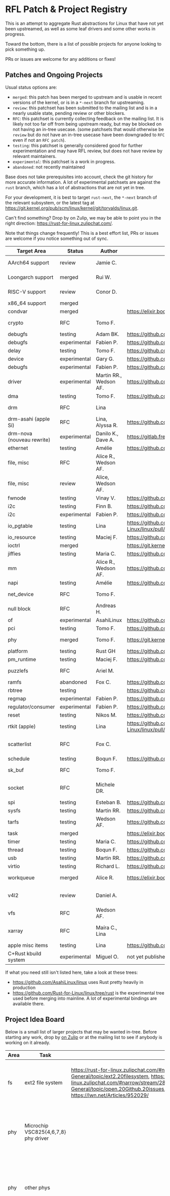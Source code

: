 # RFL Patch & Project Registry

This is an attempt to aggregate Rust abstractions for Linux that have not yet
been upstreamed, as well as some leaf drivers and some other works in
progress.

Toward the bottom, there is a list of possible projects for anyone looking to
pick something up.

PRs or issues are welcome for any additions or fixes!

## Patches and Ongoing Projects

Usual status options are:
- `merged`: this patch has been merged to upstream and is usable in
  recent versions of the kernel, or is in a `*-next` branch for upstreaming.
- `review`: this patchset has been submitted to the mailing list and is
  in a nearly usable state, pending review or other blockers.
- `RFC`: this patchset is currently collecting feedback on the mailing
  list. It is likely not too far off from being upstream ready, but may
  be blocked on not having an in-tree usecase. (some patchsets that
  would otherwise be `review` but do not have an in-tree usecase have
  been downgraded to `RFC` even if not an `RFC patch`).
- `testing`: this patchset is generally considered good for further
  experimentation and may have RFL review, but does not have review
  by relevant maintainers.
- `experimental`: this patchset is a work in progress.
- `abandoned`: not recently maintained

Base does not take prerequisites into account, check the git history for
more accurate information. A lot of experimental patchsets are against the
`rust` branch, which has a lot of abstractions that are not yet in tree.

For your development, it is best to target `rust-next`, the `*-next`
branch of the relevant subsystem, or the latest tag at
<https://git.kernel.org/pub/scm/linux/kernel/git/torvalds/linux.git>.

Can't find something? Drop by on Zulip, we may be able to point you in the
right direction: <https://rust-for-linux.zulipchat.com/>.

Note that things change frequently! This is a best effort list, PRs or
issues are welcome if you notice something out of sync.

| Target Area | Status | Author | Git Link | Mailing List Link | Base |
|---|---|---|---|---|---|
| AArch64 support | review | Jamie C. | | https://lore.kernel.org/rust-for-linux/20231020155056.3495121-1-Jamie.Cunliffe@arm.com/ | |
| Loongarch support | merged | Rui W. | | https://lore.kernel.org/rust-for-linux/20240108032117.215171-1-wangrui@loongson.cn/ | merged |
| RISC-V support | review | Conor D. | | https://lore.kernel.org/rust-for-linux/20230307102441.94417-1-conor.dooley@microchip.com/ | |
| x86_64 support | merged | | | | merged |
| condvar | merged | | https://elixir.bootlin.com/linux/v6.4/source/rust/kernel/sync/condvar.rs | | merged |
| crypto | RFC | Tomo F. | | https://lore.kernel.org/rust-for-linux/20230615142311.4055228-1-fujita.tomonori@gmail.com/ | `rust-6.5` |
| debugfs | testing | Adam BK. | https://github.com/Rust-for-Linux/linux/pull/885 | | `rust` |
| debugfs | experimental | Fabien P. | https://github.com/Rust-for-Linux/linux/pull/1041 | | `rust-next` |
| delay | testing | Tomo F. | https://github.com/Rust-for-Linux/linux/pull/920 | | `rust` |
| device | experimental | Gary G. | https://github.com/nbdd0121/linux/tree/device | | |
| debugfs | experimental | Fabien P. | https://github.com/Fabo/linux/tree/fparent/rust-debugfs | | |
| driver | experimental | Martin RR., Wedson AF. | https://github.com/YakoYakoYokuYoku/linux/commit/36d63c70f80c1f4486423d75dcc5f4b890b10dd4 | | |
| dma | testing | Tomo F. | https://github.com/Rust-for-Linux/linux/pull/901 | | `rust` |
| drm | RFC | Lina | | https://lore.kernel.org/rust-for-linux/20230307-rust-drm-v1-0-917ff5bc80a8@asahilina.net/ | `6.3-rc1` |
| drm-asahi (apple Si) | RFC | Lina, Alyssa R. | https://github.com/AsahiLinux/linux/tree/asahi/drivers/gpu/drm/asahi | https://lore.kernel.org/rust-for-linux/20230307-rust-drm-v1-0-917ff5bc80a8@asahilina.net/ (in links) | `6.6` |
| drm-nova (nouveau rewrite) | experimental | Danilo K., Dave A. | https://gitlab.freedesktop.org/dakr/nova | | |
| ethernet | testing | Amélie | https://github.com/Rust-for-Linux/linux/pull/1014 | | `rust` |
| file, misc | RFC | Alice R., Wedson AF. | | https://lore.kernel.org/rust-for-linux/20230720152820.3566078-1-aliceryhl@google.com/ | `rust-next` |
| file, misc | review | Alice, Wedson AF. | | https://lore.kernel.org/rust-for-linux/20240118-alice-file-v3-0-9694b6f9580c@google.com/ | `rust-6.8` |
| fwnode | testing | Vinay V. | https://github.com/Rust-for-Linux/linux/pull/925 | | `rust` |
| i2c | testing | Finn B. | https://github.com/Rust-for-Linux/linux/pull/946 | | `rust` |
| i2c | experimental | Fabien P. | https://github.com/Fabo/linux/tree/fparent/rust-i2c | | `rust-next` |
| io_pgtable | testing | Lina | https://github.com/Rust-for-Linux/linux/pull/952/commits/f476b2b052165a40eed0a8fcb86b56f794ee62d8 | | `rust-next` |
| io_resource | testing | Maciej F. | https://github.com/Rust-for-Linux/linux/pull/682 | | `rust` |
| ioctrl | merged | | https://git.kernel.org/pub/scm/linux/kernel/git/torvalds/linux.git/tree/rust/kernel/ioctl.rs | | merged |
| jiffies | testing | Maria C. | https://github.com/Rust-for-Linux/linux/pull/982 | | `rust` |
| mm | | Alice R., Wedson AF. | https://github.com/Darksonn/linux/commit/7ba95d4fc5a8442ef5eb428b64109116717f7e47 | | |
| napi | testing | Amélie | https://github.com/Rust-for-Linux/linux/pull/1018 | | `rust` |
| net_device | RFC | Tomo F. | | https://lore.kernel.org/netdev/20230613045326.3938283-1-fujita.tomonori@gmail.com/ | `rust-6.5` |
| null block | RFC | Andreas H. | | https://lore.kernel.org/rust-for-linux/20230503090708.2524310-1-nmi@metaspace.dk/ | `rust-6.4` |
| of | experimental | AsahiLinux | https://github.com/AsahiLinux/linux/blob/gpu/rust-for-later/rust/kernel/of.rs | | |
| pci | testing | Tomo F. | https://github.com/Rust-for-Linux/linux/pull/856 | | `rust` |
| phy | merged | Tomo F. | https://git.kernel.org/pub/scm/linux/kernel/git/torvalds/linux.git/tree/rust/kernel/net/phy.rs | https://lore.kernel.org/rust-for-linux/20231026001050.1720612-1-fujita.tomonori@gmail.com/ | merged |
| platform | testing | Rust GH | https://github.com/Rust-for-Linux/linux/blob/rust/rust/kernel/platform.rs | | `rust` |
| pm_runtime | testing | Maciej F. | https://github.com/Rust-for-Linux/linux/pull/700 | | `rust` |
| puzzlefs | RFC | Ariel M. | | https://lore.kernel.org/rust-for-linux/20230726164535.230515-1-amiculas@cisco.com/ | `puzzlefs_dependencies` |
| ramfs | abandoned | Fox C. | https://github.com/Rust-for-Linux/linux/pull/409 | | `rust` |
| rbtree | testing | | https://github.com/Darksonn/linux/commit/edb94cbf99f6d35bca05e052e997542f07c085ab | | |
| regmap | experimental | Fabien P. | https://github.com/Fabo/linux/tree/fparent/rust-regmap-dev | | |
| regulator/consumer | experimental | Fabien P. | https://github.com/Rust-for-Linux/linux/pull/1040 | | `rust-dev` |
| reset | testing | Nikos M. | https://github.com/Rust-for-Linux/linux/pull/933 | | `rust` |
| rtkit (apple) | testing | Lina | https://github.com/Rust-for-Linux/linux/pull/952/commits/f7708d02efab0d96e56f78d7e6dfa56adc948ef4 | | `rust-next` |
| scatterlist | RFC | Fox C. | | https://lore.kernel.org/rust-for-linux/20230610104909.3202958-1-changxian.cqs@antgroup.com/ | |
| schedule | testing | Boqun F. | https://github.com/Rust-for-Linux/linux/pull/861 | | `rust` |
| sk_buf | RFC | Tomo F. | | https://lore.kernel.org/netdev/20230613045326.3938283-1-fujita.tomonori@gmail.com/ | `rust-6.5` |
| socket | RFC | Michele DR. | | https://lore.kernel.org/rust-for-linux/20230814092302.1903203-1-dallerivemichele@gmail.com/ | `rust-next` |
| spi | testing | Esteban B. | https://github.com/Rust-for-Linux/linux/pull/264 | | `rust-next` |
| sysfs | testing | Martin RR. | https://github.com/YakoYakoYokuYoku/linux/commits/sysfs-support | | |
| tarfs | testing | Wedson AF. | https://github.com/Rust-for-Linux/linux/pull/1037 | | `rust-next` |
| task | merged | | https://elixir.bootlin.com/linux/v6.4/source/rust/kernel/task.rs | | merged |
| timer | testing | Maria C. | https://github.com/Rust-for-Linux/linux/pull/982 | | `rust` |
| thread | testing | Boqun F. | https://github.com/Rust-for-Linux/linux/pull/109 | | `rust` |
| usb | testing | Martin RR. | https://github.com/Rust-for-Linux/linux/pull/884 | | `rust` |
| virtio | testing | Richard L. | https://github.com/Rust-for-Linux/linux/pull/886 | | `rust` |
| workqueue | merged | Alice R. | https://elixir.bootlin.com/linux/v6.7/source/rust/kernel/workqueue.rs | https://lore.kernel.org/rust-for-linux/20230828104807.1581592-1-aliceryhl@google.com/ | merged |
| v4l2 | review | Daniel A. | | https://lore.kernel.org/rust-for-linux/20230406215615.122099-1-daniel.almeida@collabora.com/ | `rust` |
| vfs | RFC | Wedson AF. | | https://lore.kernel.org/rust-for-linux/20231018122518.128049-1-wedsonaf@gmail.com/#t | |
| xarray | RFC | Maíra C., Lina | | https://lore.kernel.org/rust-for-linux/ZacW_e1mnNi6hT7M@boqun-archlinux/T/#m7231cc4d238de3930f1092dd1ab123c4ffe2315a | `rust-next` |
| apple misc items | testing | Lina | https://github.com/Rust-for-Linux/linux/pull/964 | | `rust-next` |
| C+Rust kbuild system | experimental | Miguel O. | not yet published | | |

<!-- | | | | | | | -->

If what you need still isn't listed here, take a look at these trees:

- https://github.com/AsahiLinux/linux uses Rust pretty heavily in production
- https://github.com/Rust-for-Linux/linux/tree/rust is the experimental tree
  used before merging into mainline. A lot of experimental bindings are
  available there.

## Project Idea Board

Below is a small list of larger projects that may be wanted in-tree. Before
starting any work, drop by [on Zulip](https://rust-for-linux.zulipchat.com/)
or at the mailing list to see if anybody is working on it already.

| Area | Task | Discussion | Notes |
|---|---|---|---|
| fs | ext2 file system | https://rust-for-linux.zulipchat.com/#narrow/stream/288089-General/topic/ext2.20filesystem, https://rust-for-linux.zulipchat.com/#narrow/stream/288089-General/topic/open.20Github.20issues.20are.20nearly.20all.20merged.20and.20solved.2E, https://lwn.net/Articles/952029/ | Reply to the Zulip topic if interested, this may wind up being a collaboration |
| phy | Microchip VSC825{4,6,7,8} phy driver |  | Open a Zulip topic and tag Shashwat and Trevor if interested (or email the list) |
| phy | other phys |  | Any phys that are not yet supported by the kernel may be willing to accept Rust drivers |
| tc | ? |  | Traffic control expressed interest in using Rust, need to figure out exactly where... |

Aside from these larger projects, there are other ways to get involved both
in the kernel and externally:

- Work on issues listed in the GitHub tracker:
  <https://github.com/Rust-for-Linux/linux/issues>.
- Provide reviews on the mailing list.
- Ask maintainers of the above patches if they are looking for help.
- Build and test mailing list patchsets.
- 
- Support development of ecosystem tools (rustc, rustdoc, bindgen, etc.). RFL
  tracks some wanted features in GitHub meta issues:
  <https://github.com/Rust-for-Linux/linux/issues?q=is%3Aissue+is%3Aopen+wanted+features+label%3Ameta>
- Help contribute to `klint`, `pinned-init`, or `coccinelle` for Rust, all
  linked here: <https://rust-for-linux.com/contributing>
- Help contribute to Rust-GCC tooling, [`rustc_codegen_gcc`](https://github.com/rust-lang/rustc_codegen_gcc)
  or [`gccrs`](https://github.com/Rust-GCC/gccrs).
- Reach out to hardware manufacturers and see if they are interested in new
  drivers.
- Help get Rust support working and tested on more platforms.
- Write about RFL. Tutorials and good documentation help lower the barrier to
  entry.
